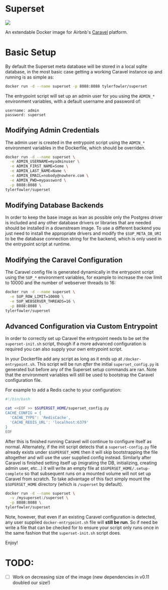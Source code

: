 Superset
===============

[![](https://images.microbadger.com/badges/image/tylerfowler/superset.svg)](https://microbadger.com/images/tylerfowler/superset "Get your own image badge on microbadger.com")

An extendable Docker image for Airbnb's [Caravel](airbnb.io/superset) platform.

# Basic Setup

By default the Superset meta database will be stored in a local sqlite database, in the most basic case getting a working Caravel instance up and running is as simple as:

```bash
docker run -d --name superset -p 8088:8088 tylerfowler/superset
```

The entrypoint script will set up an admin user for you using the `ADMIN_*` environment variables, with a default username and password of:

```
username: admin
password: superset
```

## Modifying Admin Credentials

The admin user is created in the entrypoint script using the `ADMIN_*` environment variables in the Dockerfile, which should be overriden.

```bash
docker run -d --name superset \
  -e ADMIN_USERNAME=myadminuser \
  -e ADMIN_FIRST_NAME=Some \
  -e ADMIN_LAST_NAME=Name \
  -e ADMIN_EMAIL=nobody@nowhere.com \
  -e ADMIN_PWD=mypassword \
  -p 8088:8088 \
tylerfowler/superset
```

## Modifying Database Backends

In order to keep the base image as lean as possible only the Postgres driver is included and any other database drivers or libraries that are needed should be installed in a downstream image. To use a different backend you just need to install the appropriate drivers and modify the `$SUP_META_DB_URI` to be the database connection string for the backend, which is only used in the entrypoint script at runtime.

## Modifying the Caravel Configuration

The Caravel config file is generated dynamically in the entrypoint script using the `SUP_*` environment variables, for example to increase the row limit to 10000 and the number of webserver threads to 16:

```bash
docker run -d --name superset \
  -e SUP_ROW_LIMIT=10000 \
  -e SUP_WEBSERVER_THREADS=16 \
  -p 8088:8088 \
tylerfowler/superset
```

## Advanced Configuration via Custom Entrypoint

In order to correctly set up Caravel the entrypoint needs to be set the `superset-init.sh` script, though if a more advanced configuration is required you can also supply your own entrypoint script.

In your Dockerfile add any script as long as it ends up at `/docker-entrypoint.sh`. This script will be run *after* the initial `superset_config.py` is generated but before any of the Superset setup commands are ran. Note that the environment variables will still be used to bootstrap the Caravel configuration file.

For example to add a Redis cache to your configuration:
```bash
#!/bin/bash

cat <<EOF >> $SUPERSET_HOME/superset_config.py
CACHE_CONFIG = {
  'CACHE_TYPE': 'RedisCache',
  'CACHE_REDIS_URL': 'localhost:6379'
}
EOF
```

After this is finished running Caravel will continue to configure itself as normal. Alternately, if the init script detects that a `superset-config.py` file already exists under `$SUPERSET_HOME` then it will skip bootstrapping the file altogether and will use the user supplied config instead. Similarly after Caravel is finished setting itself up (migrating the DB, initializing, creating admin user, etc...) it will write an empty file at `$SUPERSET_HOME/.setup-complete` so that subsequent runs on a mounted volume will not set up Caravel from scratch. To take advantage of this fact simply mount the `$SUPERSET_HOME` directory (which is `/superset` by default).

```bash
docker run -d --name superset \
  -v /mysuperset:/superset \
  -p 8088:8088 \
tylerfowler/superset
```

Note, however, that even if an existing Caravel configuration is detected, any user supplied `docker-entrypoint.sh` file will **still be run**. So if need be write a file that can be checked for to ensure your script only runs once in the same fashion that the `superset-init.sh` script does.

Enjoy!


# TODO:
- [ ] Work on decreasing size of the image (new dependencies in v0.11 doubled our size!)

